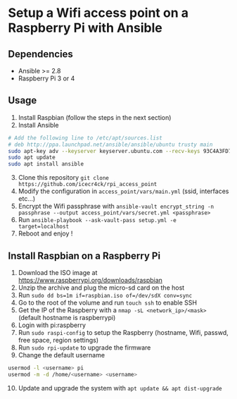 # Setup a Wifi access point on a Raspberry Pi with Ansible

## Dependencies

* Ansible >= 2.8
* Raspberry Pi 3 or 4

## Usage

1. Install Raspbian (follow the steps in the next section)
2. Install Ansible

```bash
# Add the following line to /etc/apt/sources.list
# deb http://ppa.launchpad.net/ansible/ansible/ubuntu trusty main 
sudo apt-key adv --keyserver keyserver.ubuntu.com --recv-keys 93C4A3FD7BB9C367
sudo apt update
sudo apt install ansible
```

3. Clone this repository `git clone https://github.com/icecr4ck/rpi_access_point`
4. Modify the configuration in `access_point/vars/main.yml` (ssid, interfaces etc...)
5. Encrypt the Wifi passphrase with `ansible-vault encrypt_string -n passphrase --output access_point/vars/secret.yml <passphrase>`
6. Run `ansible-playbook --ask-vault-pass setup.yml -e target=localhost`
7. Reboot and enjoy !

## Install Raspbian on a Raspberry Pi

1. Download the ISO image at https://www.raspberrypi.org/downloads/raspbian
2. Unzip the archive and plug the micro-sd card on the host
3. Run `sudo dd bs=1m if=raspbian.iso of=/dev/sdX conv=sync`
4. Go to the root of the volume and run `touch ssh` to enable SSH
5. Get the IP of the Raspberry with a `nmap -sL <network_ip>/<mask>` (default hostname is raspberrypi)
6. Login with pi:raspberry
7. Run `sudo raspi-config` to setup the Raspberry (hostname, Wifi, passwd, free space, region settings)
8. Run `sudo rpi-update` to upgrade the firmware
9. Change the default username 

```bash
usermod -l <username> pi
usermod -m -d /home/<username> <username>
```

10. Update and upgrade the system with `apt update && apt dist-upgrade`
